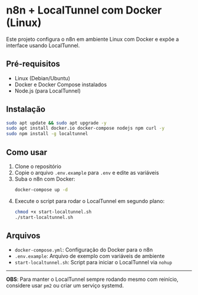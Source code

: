 # n8n + LocalTunnel com Docker (Linux)

Este projeto configura o n8n em ambiente Linux com Docker e expõe a interface usando LocalTunnel.

## Pré-requisitos

- Linux (Debian/Ubuntu)
- Docker e Docker Compose instalados
- Node.js (para LocalTunnel)

## Instalação

```bash
sudo apt update && sudo apt upgrade -y
sudo apt install docker.io docker-compose nodejs npm curl -y
sudo npm install -g localtunnel
```

## Como usar

1. Clone o repositório
2. Copie o arquivo `.env.example` para `.env` e edite as variáveis
3. Suba o n8n com Docker:
   ```bash
   docker-compose up -d
   ```
4. Execute o script para rodar o LocalTunnel em segundo plano:
   ```bash
   chmod +x start-localtunnel.sh
   ./start-localtunnel.sh
   ```

## Arquivos

- `docker-compose.yml`: Configuração do Docker para o n8n
- `.env.example`: Arquivo de exemplo com variáveis de ambiente
- `start-localtunnel.sh`: Script para iniciar o LocalTunnel via `nohup`

---

**OBS**: Para manter o LocalTunnel sempre rodando mesmo com reinício, considere usar `pm2` ou criar um serviço systemd.
